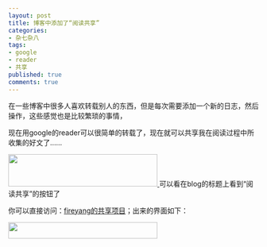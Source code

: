 ```yaml
---
layout: post
title: 博客中添加了“阅读共享”
categories:
- 杂七杂八
tags:
- google
- reader
- 共享
published: true
comments: true
---
```

<p>在一些博客中很多人喜欢转载别人的东西，但是每次需要添加一个新的日志，然后操作，这些感觉也是比较繁琐的事情，</p>

<p>现在用google的reader可以很简单的转载了，现在就可以共享我在阅读过程中所收集的好文了……</p>

<p><a href="{{site.url}}/media/2008/11/sendpix1.jpg"><img class="alignnone size-medium wp-image-280" title="sendpix1" src="{{site.url}}/media/2008/11/sendpix1-300x65.jpg" alt="" width="300" height="65" />
</a>可以看在blog的标题上看到“阅读共享”的按钮了</p>

<p>你可以直接访问：<a href="https://www.google.com/reader/shared/17729877104157620646" target="_blank">fireyang的共享项目</a>；出来的界面如下：</p>

<p><a href="{{site.url}}/media/2008/11/sendpix0.jpg"><img class="alignnone size-medium wp-image-281" title="sendpix0" src="{{site.url}}/media/2008/11/sendpix0-300x33.jpg" alt="" width="300" height="33" /></a></p>
